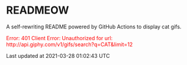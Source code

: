 # READMEOW

A self-rewriting README powered by GitHub Actions to display cat gifs.

<p style="color:red">Error: 401 Client Error: Unauthorized for url: http://api.giphy.com/v1/gifs/search?q=CAT&limit=12</p>

Last updated at 2021-03-28 01:02:43 UTC